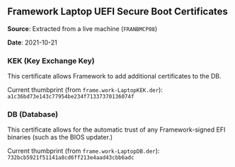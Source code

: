 ## Framework Laptop UEFI Secure Boot Certificates

**Source**: Extracted from a live machine (`FRANBMCP08`)

**Date**: 2021-10-21

### KEK (Key Exchange Key)

This certificate allows Framework to add additional certificates to the DB.

Current thumbprint (from `frame.work-LaptopKEK.der`): `a1c36bd73e143c77954be234f71337370136074f`

### DB (Database)

This certificate allows for the automatic trust of any Framework-signed EFI binaries (such as the
BIOS updater.)

Current thumbprint (from `frame.work-LaptopDB.der`): `732bcb5921f51141a8cd6ff213e4aad43cbb6adc`
